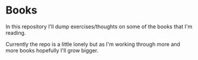 Books
=====

In this repository I'll dump exercises/thoughts on some of the books that I'm
reading.

Currently the repo is a little lonely but as I'm working through more and more
books hopefully I'll grow bigger.
